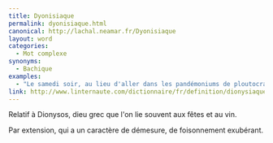 ```yaml
---
title: Dyonisiaque
permalink: dyonisiaque.html
canonical: http://lachal.neamar.fr/Dyonisiaque
layout: word
categories:
  - Mot complexe
synonyms:
  - Bachique
examples:
  - "Le samedi soir, au lieu d'aller dans les pandémoniums de ploutocrates concupiscents, où plutôt devrais je dire ces cloaques sybarites dyonisiaques, vous feriez mieux de redémontrer la formule d'interpolation de Lagrange, ou les équations de types chaleurs associés aux processus Markoviens."
link: http://www.linternaute.com/dictionnaire/fr/definition/dionysiaque/
---
```


Relatif à Dionysos, dieu grec que l'on lie souvent aux fêtes et au vin.

Par extension, qui a un caractère de démesure, de foisonnement exubérant.


